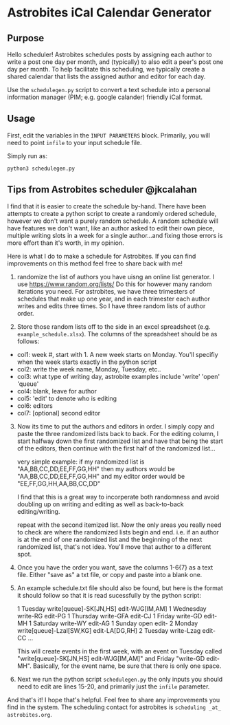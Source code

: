 # Astrobites iCal Calendar Generator

## Purpose

Hello scheduler!  Astrobites schedules posts by assigning each author to write a post one day per month, and (typically) to also edit a peer's post one day per month.  To help facilitate this scheduling, we typically create a shared calendar that lists the assigned author and editor for each day.

Use the `schedulegen.py` script to convert a text schedule into a personal information manager (PIM; e.g. google calander) friendly iCal format.

## Usage

First, edit the variables in the `INPUT PARAMETERS` block.  Primarily, you will need to point `infile` to your input schedule file.

Simply run as:

```
python3 schedulegen.py
```

## Tips from Astrobites scheduler @jkcalahan

I find that it is easier to create the schedule by-hand. There have been attempts to create a python script to create a randomly ordered schedule, however we don't want a purely random schedule. A random schedule will have features we don't want, like an author asked to edit their own piece, multiple writing slots in a week for a single author...and fixing those errors is more effort than it's worth, in my opinion.

Here is what I do to make a schedule for Astrobites. If you can find improvements on this method feel free to share back with me!

1. randomize the list of authors you have uisng an online list generator. I use https://www.random.org/lists/ Do this for however many random iterations you need. For astrobites, we have three trimesters of schedules that make up one year, and in each trimester each author writes and edits three times. So I have three random lists of author order.

2. Store those random lists off to the side in an excel spreadsheet (e.g. `example_schedule.xlsx`). The columns of the spreadsheet should be as follows:

* col1: week #, start with 1. A new week starts on Monday. You'll specifiy when the week starts exactly in the python script
* col2: write the week name, Monday, Tuesday, etc..
* col3: what type of writing day, astrobite examples include 'write' 'open' 'queue'
* col4: blank, leave for author
* col5: 'edit' to denote who is editing
* col6: editors
* col7: [optional] second editor
    
3. Now its time to put the authors and editors in order. I simply copy and paste the three randomized lists back to back. For the editing column, I start halfway down the first randomized list and have that being the start of the editors, then continue with the first half of the randomized list...

    very simple example: if my randomized list is "AA,BB,CC,DD,EE,FF,GG,HH"
    then my authors would be "AA,BB,CC,DD,EE,FF,GG,HH"
    and my editor order would be "EE,FF,GG,HH,AA,BB,CC,DD"
    
    I find that this is a great way to incorperate both randomness and avoid doubling up on writing and editing as well as back-to-back editing/writing.
    
    repeat with the second itemized list. Now the only areas you really need to check are where the randomized lists begin and end. i.e. if an author is at the end of one randomized list and the beginning of the next randomized list, that's not idea. You'll move that author to a different spot. 
    
4. Once you have the order you want, save the columns 1-6{7} as a text file. Either "save as" a txt file, or copy and paste into a blank one.

5. An example schedule.txt file should also be found, but here is the format it should follow so that it is read sucessfully by the python script:

    1 Tuesday	write[queue]-SK[JN,HS] edit-WJG[IM,AM]
    1 Wednesday	write-RG edit-PG
    1 Thursday	write-GFA edit-CJ
    1 Friday	write-GD edit-MH
    1 Saturday	write-WY edit-AG
    1 Sunday	open	 edit-
    2 Monday	write[queue]-Lzal[SW,KG] edit-LA[DG,RH]
    2 Tuesday	write-Lzag edit-CC
    ...
    
    This will create events in the first week, with an event on Tuesday called "write[queue]-SK[JN,HS] edit-WJG[IM,AM]" and Friday "write-GD edit-MH". Basically, for the event name, be sure that there is only one space. 
    
6. Next we run the python script `schedulegen.py` the only inputs you should need to edit are lines 15-20, and primarily just the `infile` parameter.

And that's it! I hope that's helpful. Feel free to share any improvements you find in the system. The scheduling contact for astrobites is `scheduling _at_ astrobites.org`.

